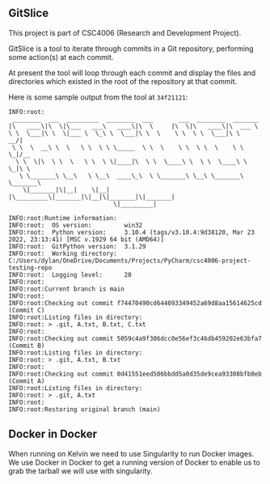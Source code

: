 ## GitSlice

This project is part of CSC4006 (Research and Development Project).

GitSlice is a tool to iterate through commits in a Git repository, performing
some action(s) at each commit.

At present the tool will loop through each commit and display the files and 
directories which existed in the root of the repository at that commit.

Here is some sample output from the tool at `34f21121`:

```
INFO:root:
 ________  ___  _________  ________  ___       ___  ________  _______      
|\   ____\|\  \|\___   ___\   ____\|\  \     |\  \|\   ____\|\  ___ \     
\ \  \___|\ \  \|___ \  \_\ \  \___|\ \  \    \ \  \ \  \___|\ \   __/|    
 \ \  \  __\ \  \   \ \  \ \ \_____  \ \  \    \ \  \ \  \    \ \  \_|/__  
  \ \  \|\  \ \  \   \ \  \ \|____|\  \ \  \____\ \  \ \  \____\ \  \_|\ \ 
   \ \_______\ \__\   \ \__\  ____\_\  \ \_______\ \__\ \_______\ \_______\
    \|_______|\|__|    \|__| |\_________\|_______|\|__|\|_______|\|_______|
                             \|_________|                                  

INFO:root:Runtime information:
INFO:root:  OS version: 		win32
INFO:root:  Python version: 	3.10.4 (tags/v3.10.4:9d38120, Mar 23 2022, 23:13:41) [MSC v.1929 64 bit (AMD64)]
INFO:root:  GitPython version: 	3.1.29
INFO:root:  Working directory: 	C:/Users/dylan/OneDrive/Documents/Projects/PyCharm/csc4006-project-testing-repo
INFO:root:  Logging level: 		20
INFO:root:
INFO:root:Current branch is main
INFO:root:
INFO:root:Checking out commit f74470490cd644093349452a69d8aa15614625cd (Commit C)
INFO:root:Listing files in directory:
INFO:root: > .git, A.txt, B.txt, C.txt
INFO:root:
INFO:root:Checking out commit 5059c4a9f306dcc0e56ef3c46db459202e63bfa7 (Commit B)
INFO:root:Listing files in directory:
INFO:root: > .git, A.txt, B.txt
INFO:root:
INFO:root:Checking out commit 0d41551eed506bbdd5a0d35de9cea93308bfb0eb (Commit A)
INFO:root:Listing files in directory:
INFO:root: > .git, A.txt
INFO:root:
INFO:root:Restoring original branch (main)
```

## Docker in Docker

When running on Kelvin we need to use Singularity to run Docker images.
We use Docker in Docker to get a running version of Docker to enable us to grab the tarball we will use with singularity.
